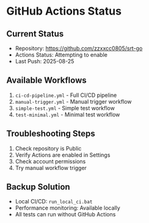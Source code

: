 # GitHub Actions Status

## Current Status
- Repository: https://github.com/zzxxcc0805/srt-go
- Actions Status: Attempting to enable
- Last Push: 2025-08-25

## Available Workflows
1. `ci-cd-pipeline.yml` - Full CI/CD pipeline
2. `manual-trigger.yml` - Manual trigger workflow
3. `simple-test.yml` - Simple test workflow  
4. `test-minimal.yml` - Minimal test workflow

## Troubleshooting Steps
1. Check repository is Public
2. Verify Actions are enabled in Settings
3. Check account permissions
4. Try manual workflow trigger

## Backup Solution
- Local CI/CD: `run_local_ci.bat`
- Performance monitoring: Available locally
- All tests can run without GitHub Actions